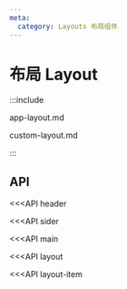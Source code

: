 ```yaml
---
meta:
  category: Layouts 布局组件
---
```


# 布局 Layout

:::include

app-layout.md

custom-layout.md

:::


## API

<<<API header

<<<API sider

<<<API main

<<<API layout

<<<API layout-item